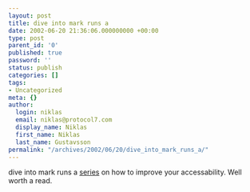 ```yaml
---
layout: post
title: dive into mark runs a
date: 2002-06-20 21:36:06.000000000 +00:00
type: post
parent_id: '0'
published: true
password: ''
status: publish
categories: []
tags:
- Uncategorized
meta: {}
author:
  login: niklas
  email: niklas@protocol7.com
  display_name: Niklas
  first_name: Niklas
  last_name: Gustavsson
permalink: "/archives/2002/06/20/dive_into_mark_runs_a/"
---
```

dive into mark runs a [series](http://diveintomark.org/archives/rooms/30_days_to_a_more_accessible_weblog/index.html) on how to improve your accessability. Well worth a read.

